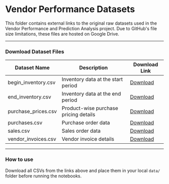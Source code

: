 # Vendor Performance Datasets

This folder contains external links to the original raw datasets used in the Vendor Performance and Prediction Analysis project. Due to GitHub's file size limitations, these files are hosted on Google Drive.

---

###  Download Dataset Files

| Dataset Name           | Description                            | Download Link                                                                                     |
|------------------------|----------------------------------------|---------------------------------------------------------------------------------------------------|
| begin_inventory.csv    | Inventory data at the start period     | [Download](https://drive.google.com/file/d/1mZXZm6WAFtzfJZeYSZksWk5V50EXiToe/view?usp=sharing)    |
| end_inventory.csv      | Inventory data at the end period       | [Download](https://drive.google.com/file/d/1-ntzpWnYX_c1z_P0CJTXcvWEj-fX8J_6/view?usp=drive_link) |
| purchase_prices.csv    | Product-wise purchase pricing details  | [Download](https://drive.google.com/file/d/1yxLQgnNAmc8Dq0YDnGHur-TwmB7_Xm7v/view?usp=sharing)    |
| purchases.csv          | Purchase order data                    | [Download](https://drive.google.com/file/d/1Tg_geCVdPNRcTNQtv-AOP67YXrgNalwe/view?usp=sharing)    |
| sales.csv              | Sales order data                       | [Download](https://drive.google.com/file/d/10f0mdjCCPDsAN8cXyYtFFxmvjYOuCx3C/view?usp=sharing)    |
| vendor_invoices.csv    | Vendor invoice details                 | [Download](https://drive.google.com/file/d/1unDT8OvkMLnCO2ux6yMU_x_nnNJg60Le/view?usp=sharing)    |

---

###  How to use

Download all CSVs from the links above and place them in your local `data/` folder before running the notebooks.


